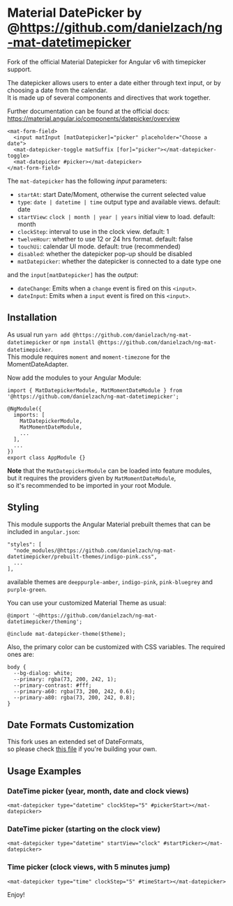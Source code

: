 # Material DatePicker by @https://github.com/danielzach/ng-mat-datetimepicker

Fork of the official Material Datepicker for Angular v6 with timepicker support.

The datepicker allows users to enter a date either through text input, or by choosing a date from the calendar.  
It is made up of several components and directives that work together.

Further documentation can be found at the official docs:
https://material.angular.io/components/datepicker/overview

```
<mat-form-field>
  <input matInput [matDatepicker]="picker" placeholder="Choose a date">
  <mat-datepicker-toggle matSuffix [for]="picker"></mat-datepicker-toggle>
  <mat-datepicker #picker></mat-datepicker>
</mat-form-field>
```

The `mat-datepicker` has the following _input_ parameters:

- `startAt`: start Date/Moment, otherwise the current selected value
- `type`: `date | datetime | time` output type and available views. default: date
- `startView`: `clock | month | year | years` initial view to load. default: month
- `clockStep`: interval to use in the clock view. default: 1
- `twelveHour`: whether to use 12 or 24 hrs format. default: false
- `touchUi`: calendar UI mode. default: true (recommended)
- `disabled`: whether the datepicker pop-up should be disabled
- `matDatepicker`: whether the datepicker is connected to a date type one

and the `input[matDatepicker]` has the _output_:

- `dateChange`: Emits when a `change` event is fired on this `<input>`.
- `dateInput`: Emits when a `input` event is fired on this `<input>`.

## Installation

As usual run `yarn add @https://github.com/danielzach/ng-mat-datetimepicker` or `npm install @https://github.com/danielzach/ng-mat-datetimepicker`.  
This module requires `moment` and `moment-timezone` for the MomentDateAdapter.

Now add the modules to your Angular Module:

```
import { MatDatepickerModule, MatMomentDateModule } from '@https://github.com/danielzach/ng-mat-datetimepicker';

@NgModule({
  imports: [
    MatDatepickerModule,
    MatMomentDateModule,
    ...
  ],
  ...
})
export class AppModule {}
```

**Note** that the `MatDatepickerModule` can be loaded into feature modules,  
but it requires the providers given by `MatMomentDateModule`,  
so it's recommended to be imported in your root Module.

## Styling

This module supports the Angular Material prebuilt themes that can be included in `angular.json`:

```
"styles": [
  "node_modules/@https://github.com/danielzach/ng-mat-datetimepicker/prebuilt-themes/indigo-pink.css",
  ...
],
```

available themes are `deeppurple-amber`, `indigo-pink`, `pink-bluegrey` and `purple-green`.

You can use your customized Material Theme as usual:

```
@import '~@https://github.com/danielzach/ng-mat-datetimepicker/theming';

@include mat-datepicker-theme($theme);
```

Also, the primary color can be customized with CSS variables. The required ones are:

```
body {
  --bg-dialog: white;
  --primary: rgba(73, 200, 242, 1);
  --primary-contrast: #fff;
  --primary-a60: rgba(73, 200, 242, 0.6);
  --primary-a80: rgba(73, 200, 242, 0.8);
}
```

## Date Formats Customization

This fork uses an extended set of DateFormats,  
so please check [this file](https://github.com/selvera/npm-datepicker/blob/master/datepicker/src/lib/moment-adapter/moment-date-formats.ts#L11) if you're building your own.

## Usage Examples

### DateTime picker (year, month, date and clock views)

```
<mat-datepicker type="datetime" clockStep="5" #pickerStart></mat-datepicker>
```

### DateTime picker (starting on the clock view)

```
<mat-datepicker type="datetime" startView="clock" #startPicker></mat-datepicker>
```

### Time picker (clock views, with 5 minutes jump)

```
<mat-datepicker type="time" clockStep="5" #timeStart></mat-datepicker>
```

Enjoy!
